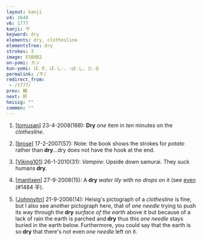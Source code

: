 ```yaml
---
layout: kanji
v4: 1648
v6: 1777
kanji: 干
keyword: dry
elements: dry, clothesline
elementsTree: dry
strokes: 3
image: E5B9B2
on-yomi: カン
kun-yomi: ほ.す、ほ.し-、-ぼ.し、ひ.る
permalink: /干/
redirect_from:
 - /1777/
prev: 韓
next: 肝
heisig: ""
commen: ""
---
```


1) [<a href="http://kanji.koohii.com/profile/tomusan">tomusan</a>] 23-4-2008(168): <strong>Dry</strong> <em>one</em> item in <em>ten</em> minutes on the <em>clothesline</em>.

2) [<a href="http://kanji.koohii.com/profile/brose">brose</a>] 17-2-2007(57): Note: the book shows the strokes for <em>potato</em> rather than<strong> dry</strong>...dry does not have the hook at the end.

3) [<a href="http://kanji.koohii.com/profile/Viking101">Viking101</a>] 26-1-2010(31): <em>Vampire</em>: Upside down samurai. They suck humans<strong> dry</strong>.

4) [<a href="http://kanji.koohii.com/profile/mantixen">mantixen</a>] 27-9-2008(15): A<strong> dry</strong> <em>water lily</em> with no <em>drops</em> on it (see <a href="../v4/1484.html">even</a> (#1484 平).

5) [<a href="http://kanji.koohii.com/profile/Johnnyltn">Johnnyltn</a>] 21-9-2006(14): Heisig&#039;s pictograph of a <em>clothesline</em> is fine, but I also see another pictograph here, that of <em>one</em> <em>needle</em> trying to push its way through the<strong> dry</strong> <em>surface of the earth</em> above it but because of a lack of rain the earth is parched and<strong> dry</strong> thus this <em>one</em> <em>needle</em> stays buried in the earth below. Furthermore, you could say that the earth is so<strong> dry</strong> that there&#039;s not even <em>one needle</em> left on it.

